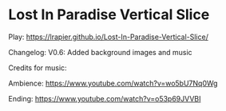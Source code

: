 # Lost In Paradise Vertical Slice
 
Play: https://lrapier.github.io/Lost-In-Paradise-Vertical-Slice/

Changelog:
V0.6: Added background images and music

 

Credits for music:

Ambience: https://www.youtube.com/watch?v=wo5bU7Nq0Wg

Ending: https://www.youtube.com/watch?v=o53p69JVVBI
